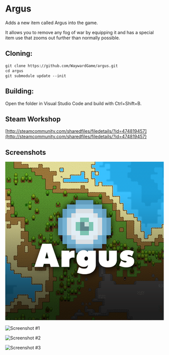 # Argus
Adds a new item called Argus into the game.

It allows you to remove any fog of war by equipping it and has a special item use that zooms out further than normally possible.

## Cloning:
```
git clone https://github.com/WaywardGame/argus.git
cd argus
git submodule update --init
```

## Building:
Open the folder in Visual Studio Code and build with Ctrl+Shift+B.

## Steam Workshop
[http://steamcommunity.com/sharedfiles/filedetails/?id=474819457](http://steamcommunity.com/sharedfiles/filedetails/?id=474819457)

## Screenshots
![Argus](https://raw.githubusercontent.com/WaywardGame/argus/master/mod.png "Argus")

![Screenshot #1](https://steamuserimages-a.akamaihd.net/ugc/924796934159764662/221715C8B90B2F56FDD169784F5CC48D92730B31/ "Screenshot #1")

![Screenshot #2](https://steamuserimages-a.akamaihd.net/ugc/924796934159764918/75649090B7E094F8ACEDDC2C3432498151864B7D/ "Screenshot #2")

![Screenshot #3](https://steamuserimages-a.akamaihd.net/ugc/924796934159765120/BCA455AE97C2164CEE27218094492BA9E69B019F/ "Screenshot #3")
